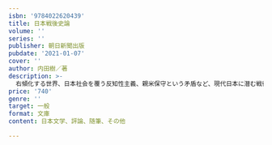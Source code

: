 ```yaml
---
isbn: '9784022620439'
title: 日本戦後史論
volume: ''
series: ''
publisher: 朝日新聞出版
pubdate: '2021-01-07'
cover: ''
author: 内田樹／著
description: >-
  右傾化する世界、日本社会を覆う反知性主義、親米保守という矛盾など、現代日本に潜む戦後史の問題の本質とは。『街場の戦争論』の内田樹氏と、『永続敗戦論』で注目を集めた白井聡氏が、縦横無尽に語り尽くす。文庫化にあたり、安倍政権の終わりとアメリカ大統領選、東京オリンピック、日本の少子高齢化などを中心とした新たな対談を追加！
price: '740'
genre: ''
target: 一般
format: 文庫
content: 日本文学、評論、随筆、その他

---
```

